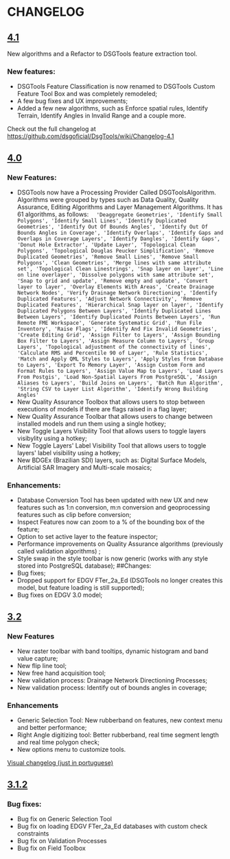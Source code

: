 # CHANGELOG

## [4.1](https://github.com/dsgoficial/DsgTools/releases/tag/v4.1)

New algorithms and a Refactor to DSGTools feature extraction tool.

### New features:

- DSGTools Feature Classification is now renamed to DSGTools Custom Feature Tool Box and was completely remodeled;
- A few bug fixes and UX improvements;
- Added a few new algorithms, such as Enforce spatial rules, Identify Terrain, Identify Angles in Invalid Range and a couple more.

Check out the full changelog at https://github.com/dsgoficial/DsgTools/wiki/Changelog-4.1

## [4.0](https://github.com/dsgoficial/DsgTools/releases/tag/4.0)

### New Features:
- DSGTools now have a Processing Provider Called DSGToolsAlgorithm. Algorithms were grouped by types such as Data Quality, Quality Assurance, Editing Algorithms and Layer Management Algorithms. It has 61 algorithms, as follows:
                 ```   'Deaggregate Geometries', 'Identify Small Polygons', 'Identify Small Lines', 'Identify Duplicated Geometries', 'Identify Out Of Bounds Angles', 'Identify Out Of Bounds Angles in Coverage', 'Identify Overlaps', 'Identify Gaps and Overlaps in Coverage Layers', 'Identify Dangles', 'Identify Gaps', 'Donut Hole Extractor', 'Update Layer', 'Topological Clean Polygons', 'Topological Douglas Peucker Simplification', 'Remove Duplicated Geometries', 'Remove Small Lines', 'Remove Small Polygons', 'Clean Geometries', 'Merge lines with same attribute set', 'Topological Clean Linestrings', 'Snap layer on layer', 'Line on line overlayer', 'Dissolve polygons with same attribute set', 'Snap to grid and update', 'Remove empty and update', 'Convert layer to layer', 'Overlay Elements With Areas', 'Create Drainage Network Nodes', 'Verify Drainage Network Directioning', 'Identify Duplicated Features', 'Adjust Network Connectivity', 'Remove Duplicated Features', 'Hierarchical Snap layer on layer', 'Identify Duplicated Polygons Between Layers', 'Identify Duplicated Lines Between Layers', 'Identify Duplicated Points Between Layers', 'Run Remote FME Workspace', 'Generate Systematic Grid', 'Run File Inventory', 'Raise Flags', 'Identify And Fix Invalid Geometries', 'Create Editing Grid', 'Assign Filter to Layers', 'Assign Bounding Box Filter to Layers', 'Assign Measure Column to Layers', 'Group Layers', 'Topological adjustment of the connectivity of lines', 'Calculate RMS and Percentile 90 of Layer', 'Rule Statistics', 'Match and Apply QML Styles to Layers', 'Apply Styles from Database to Layers', 'Export To Memory Layer', 'Assign Custom Form and Format Rules to Layers', 'Assign Value Map to Layers', 'Load Layers From Postgis', 'Load Non-Spatial Layers From PostgreSQL', 'Assign Aliases to Layers', 'Build Joins on Layers', 'Batch Run Algorithm', 'String CSV to Layer List Algorithm', 'Identify Wrong Building Angles' ```
- New Quality Assurance Toolbox that allows users to stop between executions of models if there are flags raised in a flag layer;
- New Quality Assurance Toolbar that allows users to change between installed models and run them using a single hotkey;
- New Toggle Layers Visibility Tool that allows users to toggle layers visibylity using a hotkey;
- New Toggle Layers' Label Visibility Tool that allows users to toggle layers' label visibility using a hotkey;
- New BDGEx (Brazilian SDI) layers, such as: Digital Surface Models, Artificial SAR Imagery and Multi-scale mosaics;
                
### Enhancements:
- Database Conversion Tool has been updated with new UX and new features such as 1:n conversion, m:n conversion and geoprocessing features such as clip before conversion;
- Inspect Features now can zoom to a % of the bounding box of the feature;
- Option to set active layer to the feature inspector;
- Performance improvements on Quality Assurance algorithms (previously called validation algorithms) ;
- Style swap in the style  toolbar is now generic (works with any style stored into PostgreSQL database);
##Changes:
- Bug fixes;
- Dropped support for EDGV FTer_2a_Ed (DSGTools no longer creates this model, but feature loading is still supported);
- Bug fixes on EDGV 3.0 model;

## [3.2](https://github.com/dsgoficial/DsgTools/releases/tag/v3.2)

### New Features
- New raster toolbar with band tooltips, dynamic histogram and band value capture;
- New flip line tool;
- New free hand acquisition tool;
- New validation process: Drainage Network Directioning Processes;
- New validation process: Identify out of bounds angles in coverage;

### Enhancements
- Generic Selection Tool: New rubberband on features, new context menu and better performance;
- Right Angle digitizing tool: Better rubberband, real time segment length and real time polygon check;
- New options menu to customize tools.

[Visual changelog (just in portuguese)](https://github.com/dsgoficial/DsgTools/wiki/Changelog-3.2)


## [3.1.2](https://github.com/dsgoficial/DsgTools/releases/tag/v3.2)

### Bug fixes:
- Bug fix on Generic Selection Tool
- Bug fix on loading EDGV FTer_2a_Ed databases with custom check constraints
- Bug fix on Validation Processes
- Bug fix on Field Toolbox